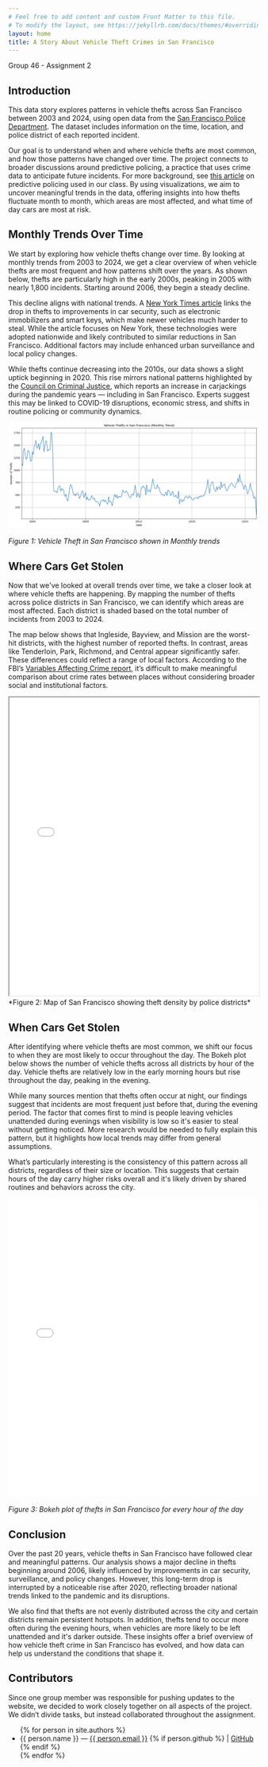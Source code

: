 ```yaml
---
# Feel free to add content and custom Front Matter to this file.
# To modify the layout, see https://jekyllrb.com/docs/themes/#overriding-theme-defaults
layout: home
title: A Story About Vehicle Theft Crimes in San Francisco
--- 
```

Group 46 - Assignment 2

## Introduction

This data story explores patterns in vehicle thefts across San Francisco between 2003 and 2024, using open data from the [San Francisco Police Department](https://datasf.org/opendata/). The dataset includes information on the time, location, and police district of each reported incident.

Our goal is to understand when and where vehicle thefts are most common, and how those patterns have changed over time. The project connects to broader discussions around predictive policing, a practice that uses crime data to anticipate future incidents. For more background, see [this article](https://www.science.org/content/article/can-predictive-policing-prevent-crime-it-happens) on predictive policing used in our class. By using visualizations, we aim to uncover meaningful trends in the data, offering insights into how thefts fluctuate month to month, which areas are most affected, and what time of day cars are most at risk.


##  Monthly Trends Over Time

We start by exploring how vehicle thefts change over time. By looking at monthly trends from 2003 to 2024, we get a clear overview of when vehicle thefts are most frequent and how patterns shift over the years. As shown below, thefts are particularly high in the early 2000s, peaking in 2005 with nearly 1,800 incidents. Starting around 2006, they begin a steady decline.

This decline aligns with national trends. A [New York Times article](https://www.nytimes.com/2014/08/12/upshot/heres-why-stealing-cars-went-out-of-fashion.html) links the drop in thefts to improvements in car security, such as electronic immobilizers and smart keys, which make newer vehicles much harder to steal. While the article focuses on New York, these technologies were adopted nationwide and likely contributed to similar reductions in San Francisco. Additional factors may include enhanced urban surveillance and local policy changes.

While thefts continue decreasing into the 2010s, our data shows a slight uptick beginning in 2020. This rise mirrors national patterns highlighted by the [Council on Criminal Justice](https://counciloncj.org/trends-in-carjacking-what-you-need-to-know/), which reports an increase in carjackings during the pandemic years — including in San Francisco. Experts suggest this may be linked to COVID-19 disruptions, economic stress, and shifts in routine policing or community dynamics.

![Time series chart](/assets/output.png)

*Figure 1: Vehicle Theft in San Francisco shown in Monthly trends*

## Where Cars Get Stolen
Now that we've looked at overall trends over time, we take a closer look at where vehicle thefts are happening. By mapping the number of thefts across police districts in San Francisco, we can identify which areas are most affected. Each district is shaded based on the total number of incidents from 2003 to 2024.

The map below shows that Ingleside, Bayview, and Mission are the worst-hit districts, with the highest number of reported thefts. In contrast, areas like Tenderloin, Park, Richmond, and Central appear significantly safer. These differences could reflect a range of local factors. According to the FBI’s [Variables Affecting Crime report](https://ucr.fbi.gov/hate-crime/2011/resources/variables-affecting-crime), it’s difficult to make meaningful comparison about crime rates between places without considering broader social and institutional factors.


<iframe src="assets/vehicle_thefts_map.html" width="100%" height="600px"></iframe>
*Figure 2: Map of San Francisco showing theft density by police districts*

##  When Cars Get Stolen

After identifying where vehicle thefts are most common, we shift our focus to when they are most likely to occur throughout the day. The Bokeh plot below shows the number of vehicle thefts across all districts by hour of the day. Vehicle thefts are relatively low in the early morning hours but rise throughout the day, peaking in the evening. 

While many sources mention that thefts often occur at night, our findings suggest that incidents are most frequent just before that, during the evening period. The factor that comes first to mind is people leaving vehicles unattended during evenings when visibility is low so it's easier to steal without getting noticed. More research would be needed to fully explain this pattern, but it highlights how local trends may differ from general assumptions.

What’s particularly interesting is the consistency of this pattern across all districts, regardless of their size or location. This suggests that certain hours of the day carry higher risks overall and it's likely driven by shared routines and behaviors across the city.


<iframe src="assets/boke_plotnew.html" width="100%" height="600px" frameborder="0"></iframe>

*Figure 3: Bokeh plot of thefts in San Francisco for every hour of the day*

##  Conclusion

Over the past 20 years, vehicle thefts in San Francisco have followed clear and meaningful patterns. Our analysis shows a major decline in thefts beginning around 2006, likely influenced by improvements in car security, surveillance, and policy changes. However, this long-term drop is interrupted by a noticeable rise after 2020, reflecting broader national trends linked to the pandemic and its disruptions.

We also find that thefts are not evenly distributed across the city and certain districts remain persistent hotspots. In addition, thefts tend to occur more often during the evening hours, when vehicles are more likely to be left unattended and it's darker outside. These insights offer a brief overview of how vehicle theft crime in San Francisco has evolved, and how data can help us understand the conditions that shape it.



## Contributors
Since one group member was responsible for pushing updates to the website, we decided to work closely together on all aspects of the project. We didn’t divide tasks, but instead collaborated throughout the assignment.

<ul>
  {% for person in site.authors %}
    <li>
      {{ person.name }} —
      <a href="mailto:{{ person.email }}">{{ person.email }}</a>
      {% if person.github %}
        | <a href="https://github.com/{{ person.github }}">GitHub</a>
      {% endif %}
    </li>
  {% endfor %}
</ul>